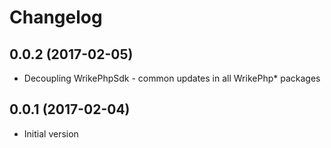 # Changelog

## 0.0.2 (2017-02-05)
* Decoupling WrikePhpSdk - common updates in all WrikePhp* packages 

## 0.0.1 (2017-02-04)
* Initial version
